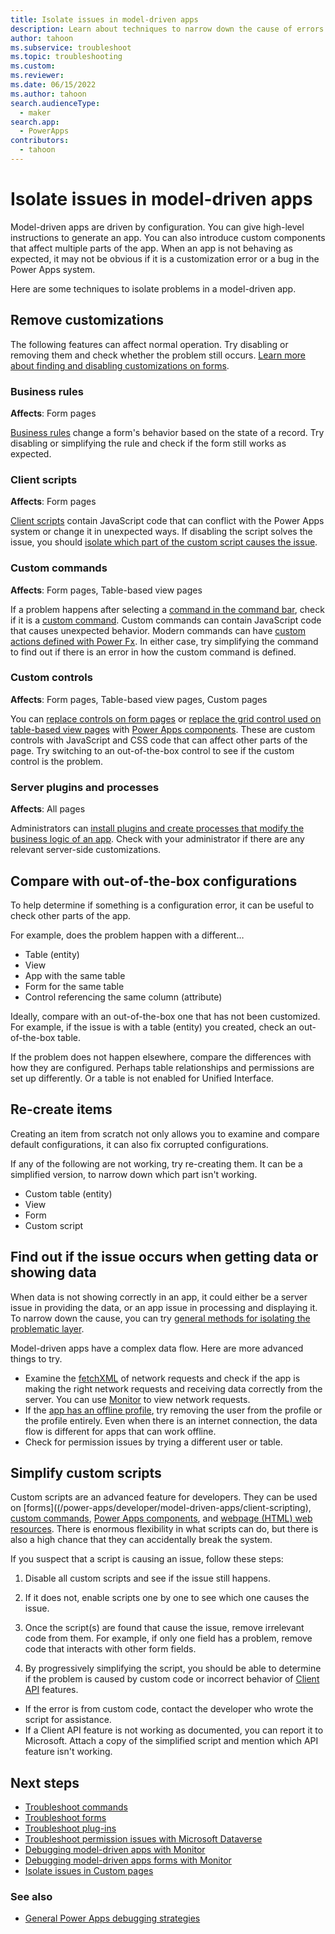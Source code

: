 ```yaml
---
title: Isolate issues in model-driven apps
description: Learn about techniques to narrow down the cause of errors in model-driven apps.
author: tahoon
ms.subservice: troubleshoot
ms.topic: troubleshooting
ms.custom:
ms.reviewer:
ms.date: 06/15/2022
ms.author: tahoon
search.audienceType: 
  - maker
search.app: 
  - PowerApps
contributors:
  - tahoon
---
```

# Isolate issues in model-driven apps

Model-driven apps are driven by configuration. You can give high-level instructions to generate an app. You can also introduce custom components that affect multiple parts of the app. When an app is not behaving as expected, it may not be obvious if it is a customization error or a bug in the Power Apps system.

Here are some techniques to isolate problems in a model-driven app.


## Remove customizations

The following features can affect normal operation. Try disabling or removing them and check whether the problem still occurs. [Learn more about finding and disabling customizations on forms](/power-apps/developer/model-driven-apps/troubleshoot-forms#use-url-parameters-to-disable-various-form-components).

### Business rules

**Affects**: Form pages

[Business rules](/dynamics365/customerengagement/on-premises/customize/create-business-rules-recommendations-apply-logic-form?view=op-9-1&preserve-view=true) change a form's behavior based on the state of a record. Try disabling or simplifying the rule and check if the form still works as expected.

### Client scripts

**Affects**: Form pages

[Client scripts](/power-apps/developer/model-driven-apps/client-scripting) contain JavaScript code that can conflict with the Power Apps system or change it in unexpected ways. If disabling the script solves the issue, you should [isolate which part of the custom script causes the issue](#simplify-custom-scripts).

### Custom commands

**Affects**: Form pages, Table-based view pages

If a problem happens after selecting a [command in the command bar](/power-apps/developer/model-driven-apps/command-bar-ribbon-presentation), check if it is a [custom command](/power-apps/maker/model-driven-apps/command-designer-overview). Custom commands can contain JavaScript code that causes unexpected behavior. Modern commands can have [custom actions defined with Power Fx](/power-apps/maker/model-driven-apps/commanding-use-powerfx). In either case, try simplifying the command to find out if there is an error in how the custom command is defined.

### Custom controls

**Affects**: Form pages, Table-based view pages, Custom pages

You can [replace controls on form pages](/power-apps/maker/model-driven-apps/add-move-configure-or-delete-components-on-form#configure-components-on-a-form) or [replace the grid control used on table-based view pages](/power-apps/maker/model-driven-apps/make-grids-lists-editable-custom-control) with [Power Apps components](/power-apps/developer/component-framework/overview). These are custom controls with JavaScript and CSS code that can affect other parts of the page. Try switching to an out-of-the-box control to see if the custom control is the problem.

### Server plugins and processes

**Affects**: All pages

Administrators can [install plugins and create processes that modify the business logic of an app](/power-apps/developer/data-platform/apply-business-logic-with-code). Check with your administrator if there are any relevant server-side customizations.

## Compare with out-of-the-box configurations

To help determine if something is a configuration error, it can be useful to check other parts of the app.

For example, does the problem happen with a different…

* Table (entity)
* View
* App with the same table
* Form for the same table
* Control referencing the same column (attribute)

Ideally, compare with an out-of-the-box one that has not been customized. For example, if the issue is with a table (entity) you created, check an out-of-the-box table.

If the problem does not happen elsewhere, compare the differences with how they are configured. Perhaps table relationships and permissions are set up differently. Or a table is not enabled for Unified Interface.

## Re-create items

Creating an item from scratch not only allows you to examine and compare default configurations, it can also fix corrupted configurations.

If any of the following are not working, try re-creating them. It can be a simplified version, to narrow down which part isn't working.

* Custom table (entity)
* View
* Form
* Custom script


## Find out if the issue occurs when getting data or showing data

When data is not showing correctly in an app, it could either be a server issue in providing the data, or an app issue in processing and displaying it. To narrow down the cause, you can try [general methods for isolating the problematic layer](isolate-common-issues.md#data-issues).

Model-driven apps have a complex data flow. Here are more advanced things to try.

* Examine the [fetchXML](/power-apps/developer/data-platform/use-fetchxml-construct-query) of network requests and check if the app is making the right network requests and receiving data correctly from the server. You can use [Monitor](/power-apps/maker/monitor-modelapps) to view network requests.
* If the [app has an offline profile](/power-apps/mobile/setup-mobile-offline#enable-your-app-for-offline-use-preview), try removing the user from the profile or the profile entirely. Even when there is an internet connection, the data flow is different for apps that can work offline.
* Check for permission issues by trying a different user or table.


## Simplify custom scripts

Custom scripts are an advanced feature for developers. They can be used on [forms]((/power-apps/developer/model-driven-apps/client-scripting), [custom commands](/power-apps/maker/model-driven-apps/command-designer-overview), [Power Apps components](/power-apps/developer/component-framework/overview), and [webpage (HTML) web resources](/power-apps/developer/model-driven-apps/webpage-html-web-resources). There is enormous flexibility in what scripts can do, but there is also a high chance that they can accidentally break the system.

If you suspect that a script is causing an issue, follow these steps:

1. Disable all custom scripts and see if the issue still happens.

2. If it does not, enable scripts one by one to see which one causes the issue.

3. Once the script(s) are found that cause the issue, remove irrelevant code from them. For example, if only one field has a problem, remove code that interacts with other form fields.

4. By progressively simplifying the script, you should be able to determine if the problem is caused by custom code or incorrect behavior of [Client API](/power-apps/developer/model-driven-apps/clientapi/reference) features.
  * If the error is from custom code, contact the developer who wrote the script for assistance.
  * If a Client API feature is not working as documented, you can report it to Microsoft. Attach a copy of the simplified script and mention which API feature isn't working.


## Next steps

- [Troubleshoot commands](ribbon-issues.md)
- [Troubleshoot forms](/power-apps/developer/model-driven-apps/troubleshoot-forms)
- [Troubleshoot plug-ins](/power-apps/developer/data-platform/troubleshoot-plug-in)
- [Troubleshoot permission issues with Microsoft Dataverse](/power-platform/admin/troubleshooting-user-needs-read-write-access-organization)
- [Debugging model-driven apps with Monitor](/power-apps/maker/monitor-modelapps)
- [Debugging model-driven apps forms with Monitor](/power-apps/maker/model-driven-apps/monitor-form-checker)
- [Isolate issues in Custom pages](isolate-common-issues.md)


### See also

- [General Power Apps debugging strategies](isolate-common-issues.md)
